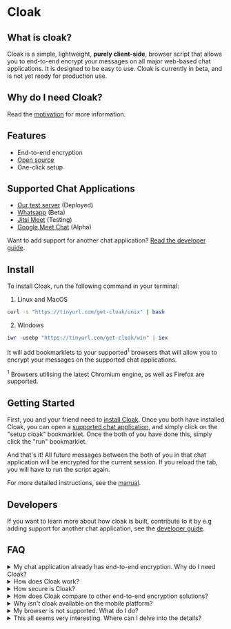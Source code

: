 # Cloak

## What is cloak?

Cloak is a simple, lightweight, **purely client-side**, browser script that allows you to end-to-end encrypt your messages on all major web-based chat applications. It is designed to be easy to use. Cloak is currently in beta, and is not yet ready for production use.

## Why do I need Cloak?

Read the [motivation](motivation.md) for more information.

## Features

-   End-to-end encryption
-   [Open source](https://github.com/cloak-dev)
-   One-click setup

## Supported Chat Applications

-   [Our test server]() (Deployed)
-   [Whatsapp](https://web.whatsapp.com/) (Beta)
-   [Jitsi Meet](https://meet.jit.si/) (Testing)
-   [Google Meet Chat](https://meet.google.com/) (Alpha)

Want to add support for another chat application? [Read the developer guide](developer-guide.md).

## Install

To install Cloak, run the following command in your terminal:

1. Linux and MacOS

```bash
curl -s "https://tinyurl.com/get-cloak/unix" | bash
```

2. Windows

```powershell
iwr -usebp "https://tinyurl.com/get-cloak/win" | iex
```

It will add bookmarklets to your supported<sup>1</sup> browsers that will allow you to encrypt your messages on the supported chat applications.

<sup>1</sup> Browsers utilising the latest Chromium engine, as well as Firefox are supported.

## Getting Started

First, you and your friend need to [install Cloak](#install). Once you both have installed Cloak, you can open a [supported chat application](#supported-chat-applications), and simply click on the "setup cloak" bookmarklet. Once the both of you have done this, simply click the "run" bookmarklet.

And that's it! All future messages between the both of you in that chat application will be encrypted for the current session. If you reload the tab, you will have to run the script again.

For more detailed instructions, see the [manual](manual.md).

## Developers

If you want to learn more about how cloak is built, contribute to it by e.g adding support for another chat application, see the [developer guide](developer-guide.md).

## FAQ

<details>
<summary>My chat application already has end-to-end encryption. Why do I need Cloak?</summary>

Most chat applications have end-to-end encryption, but are closed source. This means that you cannot verify that the encryption is actually being used. Cloak is open source, so you can verify that the encryption is actually being used. Countless times, closed-source chat applications have been caught using insecure encryption, or not using encryption at all. See [motivation](motivation.md) for more information.

</details>

<details>
<summary>How does Cloak work?</summary>

A shared key is arrived at using the ECDH key exchange, and is used to encrypt and decrypt messages. The shared key is never sent over the network, and is only stored in the browser's memory. The shared key is destroyed when the tab is closed, or when the "run" bookmarklet is clicked again.

All messages are sent by hooking into the "send" button of your chat app, and all messages are received by hooking into the websocket connection of your chat app.

There is no Cloak server involved; everything happens entirely in the browser.

</details>

<details>
<summary> How secure is Cloak? </summary>

Cloak uses the battle-tested WebCrypto API, which is used by many other secure applications. The encryption is done using AES-GCM with ECDH, which is the same suite WhatsApp claims to use in their application. For Cloak however, these claims are verifiable, as the code is open source.

</details>

<details>
<summary> How does Cloak compare to other end-to-end encryption solutions? </summary>

As far as we are aware, there is no product that matches up to Cloak in terms of ease of use, feature-set, security, and openness.

</details>

<details>
<summary> Why isn't cloak available on the mobile platform? </summary>

Cloak requires hooking into various functionalities of the chat application, which is not possible on mobile where each application runs in it's own isolated environment. So, atleast for now, Cloak is available purely on the web

</details>

<details>
<summary> My browser is not supported. What do I do? </summary>

Cloak makes extensive use of the WebCrypto API, which is available only on major browsers post 2017. Older browsers simply **cannot be supported** by Cloak, as it would mean using a non-standard polyfill for WebCrypto, which would be a security risk, or would mean adding an external dependency, which would open Cloak to supply chain attacks. Cloak would also be slower on older browsers, as it would have to run the full encryption algorithm in the browser, instead of using the native WebCrypto API.

</details>

<details>
<summary> This all seems very interesting. Where can I delve into the details? </summary>

If you are a developer, you can read the [developer guide](developer-guide.md). If you are a user, you can read the [manual](manual.md).

For general reading about end-to-end encryption and security, check out our [blog](https://cloak-dev.github.io/blog/)!.
